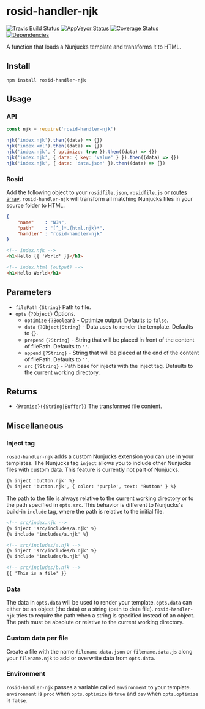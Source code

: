 # rosid-handler-njk

[![Travis Build Status](https://travis-ci.org/electerious/rosid-handler-njk.svg?branch=master)](https://travis-ci.org/electerious/rosid-handler-njk) [![AppVeyor Status](https://ci.appveyor.com/api/projects/status/qman4a73c1ixphyl?svg=true)](https://ci.appveyor.com/project/electerious/rosid-handler-njk) [![Coverage Status](https://coveralls.io/repos/github/electerious/rosid-handler-njk/badge.svg?branch=master)](https://coveralls.io/github/electerious/rosid-handler-njk?branch=master) [![Dependencies](https://david-dm.org/electerious/rosid-handler-njk.svg)](https://david-dm.org/electerious/rosid-handler-njk#info=dependencies)

A function that loads a Nunjucks template and transforms it to HTML.

## Install

```
npm install rosid-handler-njk
```

## Usage

### API

```js
const njk = require('rosid-handler-njk')

njk('index.njk').then((data) => {})
njk('index.xml').then((data) => {})
njk('index.njk', { optimize: true }).then((data) => {})
njk('index.njk', { data: { key: 'value' } }).then((data) => {})
njk('index.njk', { data: 'data.json' }).then((data) => {})
```

### Rosid

Add the following object to your `rosidfile.json`, `rosidfile.js` or [routes array](https://github.com/electerious/Rosid/blob/master/docs/Routes.md). `rosid-handler-njk` will transform all matching Nunjucks files in your source folder to HTML.

```json
{
	"name"    : "NJK",
	"path"    : "[^_]*.{html,njk}*",
	"handler" : "rosid-handler-njk"
}
```

```html
<!-- index.njk -->
<h1>Hello {{ 'World' }}</h1>
```

```html
<!-- index.html (output) -->
<h1>Hello World</h1>
```

## Parameters

- `filePath` `{String}` Path to file.
- `opts` `{?Object}` Options.
	- `optimize` `{?Boolean}` - Optimize output. Defaults to `false`.
	- `data` `{?Object|String}` - Data uses to render the template. Defaults to `{}`.
	- `prepend` `{?String}` - String that will be placed in front of the content of filePath. Defaults to `''`.
	- `append` `{?String}` - String that will be placed at the end of the content of filePath. Defaults to `''`.
	- `src` `{?String}` - Path base for injects with the inject tag. Defaults to the current working directory.

## Returns

- `{Promise}({String|Buffer})` The transformed file content.

## Miscellaneous

### Inject tag

`rosid-handler-njk` adds a custom Nunjucks extension you can use in your templates. The Nunjucks tag `inject` allows you to include other Nunjucks files with custom data. This feature is currently not part of Nunjucks.

```html
{% inject 'button.njk' %}
{% inject 'button.njk', { color: 'purple', text: 'Button' } %}
```

The path to the file is always relative to the current working directory or to the path specified in `opts.src`. This behavior is different to Nunjucks's build-in `include` tag, where the path is relative to the initial file.

```html
<!-- src/index.njk -->
{% inject 'src/includes/a.njk' %}
{% include 'includes/a.njk' %}

<!-- src/includes/a.njk -->
{% inject 'src/includes/b.njk' %}
{% include 'includes/b.njk' %}

<!-- src/includes/b.njk -->
{{ 'This is a file' }}
```

### Data

The data in `opts.data` will be used to render your template. `opts.data` can either be an object (the data) or a string (path to data file). `rosid-handler-njk` tries to require the path when a string is specified instead of an object. The path must be absolute or relative to the current working directory.

### Custom data per file

Create a file with the name `filename.data.json` or `filename.data.js` along your `filename.njk` to add or overwrite data from `opts.data`.

### Environment

`rosid-handler-njk` passes a variable called `environment` to your template. `environment` is `prod` when `opts.optimize` is `true` and `dev` when `opts.optimize` is `false`.